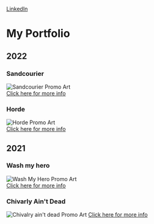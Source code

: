 [LinkedIn](https://www.linkedin.com/in/nicola-p-731589235/)

# My Portfolio

## 2022

### Sandcourier
![Sandcourier Promo Art](https://user-images.githubusercontent.com/90765299/180258560-3ee0671c-d908-4caf-bd2a-4733e846f170.png) \
[Click here for more info](https://github.com/Niguoz/Niguoz/blob/main/Projects/Sandcourier.md)

### Horde
![Horde Promo Art](https://user-images.githubusercontent.com/90765299/180259433-576d5f61-2e4b-4fa1-b898-2e647967cc7d.png) \
[Click here for more info](https://github.com/Niguoz/Niguoz/blob/main/Projects/Horde.md)

## 2021

### Wash my hero
![Wash My Hero Promo Art](https://user-images.githubusercontent.com/90765299/180259323-7ab14384-a3c0-4df0-9727-193a158db466.png) \
[Click here for more info](https://github.com/Niguoz/Niguoz/blob/main/Projects/Wash%20My%20Hero.md)

### Chivarly Ain't Dead
![Chivalry ain't dead Promo Art](https://user-images.githubusercontent.com/90765299/180258594-1fa4b1f1-dbd1-4c68-aff0-2e671fc93621.png)
[Click here for more info](https://github.com/Niguoz/Niguoz/blob/main/Projects/Chivarly%20Ain't%20Dead.md)
